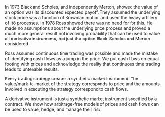 In 1973 Black and Scholes, and independently Merton, showed the value
of an option was its discounted expected payoff. They assumed the
underlying stock price was a function of Brownian motion and used the
heavy artillery of Itô processes.  In 1978 Ross showed there was no
need for for this. He made no assumptions about the underlying price
process and proved a much more general result not involving probability
that can be used to value all derivative instruments, not just the option
Black-Scholes and Merton considered.

Ross assumed continuous time trading was possible and made the mistake
of identifying cash flows as a jump in the price. We put cash flows
on equal footing with prices and acknowledge the reality
that continuous time trading leads to untenable results.

Every trading strategy creates a synthetic market instrument.
The value/mark-to-market of the strategy corresponds to price and the
amounts involved in executing the strategy correspond to cash flows.

A derivative instrument is just a synthetic market instrument
specified by a contract.
We show how arbitrage-free models of prices and cash flows can be
used to value, hedge, and manage their risk.
